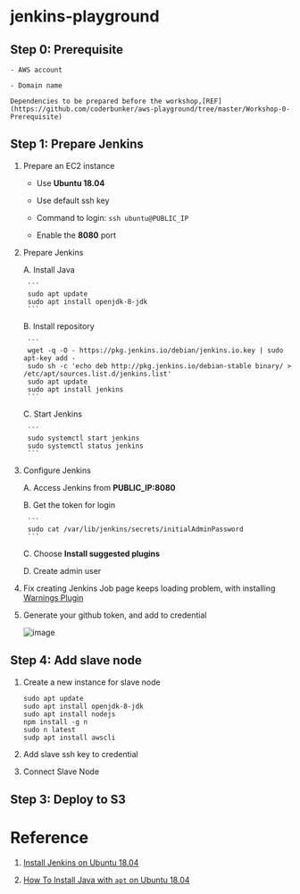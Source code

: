 # jenkins-playground

## Step 0: Prerequisite

    - AWS account
    
    - Domain name

    Dependencies to be prepared before the workshop,[REF](https://github.com/coderbunker/aws-playground/tree/master/Workshop-0-Prerequisite)

## Step 1: Prepare Jenkins 

1. Prepare an EC2 instance 

    - Use **Ubuntu 18.04** 

    - Use default ssh key

    - Command to login: `ssh ubuntu@PUBLIC_IP`

    - Enable the **8080** port 

2. Prepare Jenkins

    A. Install Java

        ```
        sudo apt update
        sudo apt install openjdk-8-jdk
        ```

    B. Install repository 

        ```
        wget -q -O - https://pkg.jenkins.io/debian/jenkins.io.key | sudo apt-key add -
        sudo sh -c 'echo deb http://pkg.jenkins.io/debian-stable binary/ > /etc/apt/sources.list.d/jenkins.list'
        sudo apt update
        sudo apt install jenkins
        ```

    C. Start Jenkins

        ```
        sudo systemctl start jenkins
        sudo systemctl status jenkins
        ```
    
3. Configure Jenkins

    A. Access Jenkins from **PUBLIC_IP:8080**

    B. Get the token for login

        ```
        sudo cat /var/lib/jenkins/secrets/initialAdminPassword
        ```    

    C. Choose **Install suggested plugins**

    D. Create admin user




4. Fix creating Jenkins Job page keeps loading problem, with installing [Warnings Plugin](https://wiki.jenkins.io/display/JENKINS/Warnings+Plugin)


5. Generate your github token, and add to credential

    ![image](https://user-images.githubusercontent.com/4877346/50719539-6c738080-10d8-11e9-9bb7-69c85ca80b3b.png)


## Step 4: Add slave node

1. Create a new instance for slave node

    ```
    sudo apt update
    sudo apt install openjdk-8-jdk
    sudo apt install nodejs
    npm install -g n
    sudo n latest
    sudp apt install awscli
    ```

2. Add slave ssh key to credential

3. Connect Slave Node



## Step 3: Deploy to S3



# Reference 

1. [Install Jenkins on Ubuntu 18.04](https://www.digitalocean.com/community/tutorials/how-to-install-jenkins-on-ubuntu-18-04)

2. [How To Install Java with `apt` on Ubuntu 18.04](https://www.digitalocean.com/community/tutorials/how-to-install-java-with-apt-on-ubuntu-18-04#installing-specific-versions-of-openjdk)
